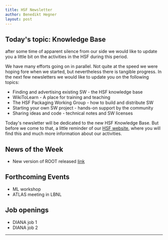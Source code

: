 ```yaml
---
title: HSF Newsletter
author: Benedikt Hegner
layout: post
---
```


## Today's topic: Knowledge Base


after some time of apparent silence from our side we would like to update 
you a little bit on the activities in the HSF during this period.

We have many efforts going on in parallel. Not quite at the speed we were 
hoping fore when we started, but nevertheless there is tangible progress. 
In the next few newsletters we would like to update you on the following topics:

   * Finding and advertising existing SW - the HSF knowledge base
   * WikiToLearn - A place for training and teaching
   * The HSF Packaging Working Group - how to build and distribute SW
   * Starting your own SW project - hands-on support by the community
   * Sharing ideas and code - technical notes and SW licenses

Today's newsletter will be dedicated to the new HSF Knowledge Base. 
But before we come to that, a little reminder of our 
[HSF website](http://hepsoftwarefoundation.org/), where you will find this and 
much more information about our activities.

## News of the Week
- New version of ROOT released [link](http://)

## Forthcoming Events
- ML workshop
- ATLAS meeting in LBNL

## Job openings
- DIANA job 1
- DIANA job 2

---

